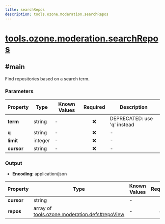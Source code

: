 ```yaml
---
title: searchRepos
description: tools.ozone.moderation.searchRepos
---
```


# [tools.ozone.moderation.searchRepos](https://github.com/myConsciousness/atproto.dart/blob/main/lexicons/tools/ozone/moderation/searchRepos.json)

## #main

Find repositories based on a search term.

### Parameters

| Property | Type | Known Values | Required | Description |
| --- | --- | --- | :---: | --- |
| **term** | string | - | ❌ | DEPRECATED: use 'q' instead |
| **q** | string | - | ❌ | - |
| **limit** | integer | - | ❌ | - |
| **cursor** | string | - | ❌ | - |

### Output

- **Encoding**: application/json

| Property | Type | Known Values | Required | Description |
| --- | --- | --- | :---: | --- |
| **cursor** | string | - | ❌ | - |
| **repos** | array of [tools.ozone.moderation.defs#repoView](../../../../lexicons/tools/ozone/moderation/defs.md#repoview) | - | ✅ | - |

